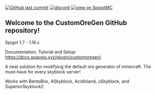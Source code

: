 [![GitHub last commit](https://img.shields.io/github/last-commit/mastercake10/CustomOreGen.svg)](https://github.com/mastercake10/CustomOreGen/commits/master)
[![discord](https://discordapp.com/api/guilds/330725294749122561/widget.png)](https://discord.gg/3xgsPh8)
[![view on SpigotMC](https://img.shields.io/badge/view%20on-spigotmc-orange.svg)](https://www.spigotmc.org/resources/customoregen.9532/)

## Welcome to the CustomOreGen GitHub repository!
Spigot 1.7 - 1.16.x

Documentation, Tutorial and Setup: https://docs.spaceio.xyz/plugin/customoregen/

A neat solution for modifying the default ore generator of minecraft. The must-have for every skyblock server!

Works with BentoBox, ASkyblock, AcidIsland, uSkyblock, and SuperiorSkyblock2

